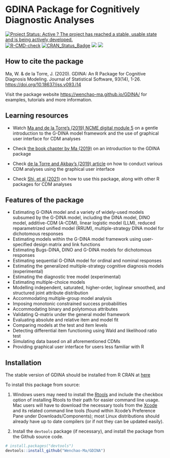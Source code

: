 
<!-- README.md is generated from README.Rmd. Please edit that file -->

# GDINA Package for Cognitively Diagnostic Analyses

[![Project Status: Active ? The project has reached a stable, usable
state and is being actively
developed.](https://www.repostatus.org/badges/latest/active.svg)](https://www.repostatus.org/)
[![R-CMD-check](https://github.com/Wenchao-Ma/GDINA/actions/workflows/R-CMD-check.yaml/badge.svg)](https://github.com/Wenchao-Ma/GDINA/actions/workflows/R-CMD-check.yaml)
[![CRAN_Status_Badge](http://www.r-pkg.org/badges/version/GDINA)](https://cran.r-project.org/package=GDINA)
[![](https://cranlogs.r-pkg.org/badges/GDINA?color=brightgreen)](https://cran.r-project.org/package=GDINA)
[![](http://cranlogs.r-pkg.org/badges/grand-total/GDINA?color=green)](https://cran.r-project.org/package=GDINA)

## How to cite the package

Ma, W. & de la Torre, J. (2020). GDINA: An R Package for Cognitive
Diagnosis Modeling. Journal of Statistical Software, 93(14), 1-26.
<https://doi.org/10.18637/jss.v093.i14>

Visit the package website <https://wenchao-ma.github.io/GDINA/> for
examples, tutorials and more information.

## Learning resources

-   Watch [Ma and de la Torre’s (2019) NCME digital module
    5](https://ncme.elevate.commpartners.com/) on a gentle introduction
    to the G-DINA model framework and the use of graphical user
    interface for CDM analyses

-   Check [the book chapter by Ma
    (2019)](https://doi.org/10.1007/978-3-030-05584-4_29) on an
    introduction to the GDINA package

-   Check [de la Torre and Akbay’s (2019) article](https://ejer.com.tr/)
    on how to conduct various CDM analyses using the graphical user
    interface

-   Check [Shi, et al (2021)](https://doi.org/10.3390/psych3040052) on
    how to use this package, along with other R packages for CDM
    analyses

## Features of the package

-   Estimating G-DINA model and a variety of widely-used models subsumed
    by the G-DINA model, including the DINA model, DINO model,
    additive-CDM (A-CDM), linear logistic model (LLM), reduced
    reparametrized unified model (RRUM), multiple-strategy DINA model
    for dichotomous responses
-   Estimating models within the G-DINA model framework using
    user-specified design matrix and link functions
-   Estimating Bugs-DINA, DINO and G-DINA models for dichotomous
    responses
-   Estimating sequential G-DINA model for ordinal and nominal responses
-   Estimating the generalized multiple-strategy cognitive diagnosis
    models (experimental)
-   Estimating the diagnostic tree model (experimental)
-   Estimating multiple-choice models
-   Modelling independent, saturated, higher-order, loglinear smoothed,
    and structured joint attribute distribution
-   Accommodating multiple-group model analysis
-   Imposing monotonic constrained success probabilities
-   Accommodating binary and polytomous attributes
-   Validating Q-matrix under the general model framework
-   Evaluating absolute and relative item and model fit
-   Comparing models at the test and item levels
-   Detecting differential item functioning using Wald and likelihood
    ratio test
-   Simulating data based on all aforementioned CDMs
-   Providing graphical user interface for users less familiar with R

## Installation

The stable version of GDINA should be installed from R CRAN at
[here](https://CRAN.R-project.org/package=GDINA)

To install this package from source:

1)  Windows users may need to install the
    [Rtools](https://CRAN.R-project.org/bin/windows/Rtools/) and include
    the checkbox option of installing Rtools to their path for easier
    command line usage. Mac users will have to download the necessary
    tools from the
    [Xcode](https://apps.apple.com/ca/app/xcode/id497799835?mt=12) and
    its related command line tools (found within Xcode’s Preference Pane
    under Downloads/Components); most Linux distributions should already
    have up to date compilers (or if not they can be updated easily).

2)  Install the `devtools` package (if necessary), and install the
    package from the Github source code.

``` r
# install.packages("devtools")
devtools::install_github("Wenchao-Ma/GDINA")
```

